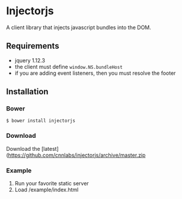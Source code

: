 # Injectorjs

A client library that injects javascript bundles into the DOM.

## Requirements

- jquery 1.12.3
- the client must define `window.NS.bundleHost`
- if you are adding event listeners, then you must resolve the footer
## Installation

### Bower

```
$ bower install injectorjs
```

### Download

Download the [latest](https://github.com/cnnlabs/injectorjs/archive/master.zip

### Example

1. Run your favorite static server
2. Load /example/index.html
